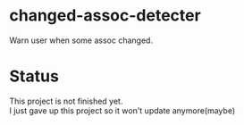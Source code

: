 # changed-assoc-detecter
Warn user when some assoc changed.
# Status
This project is not finished yet.<br>
I just gave up this project so it won't update anymore(maybe)
